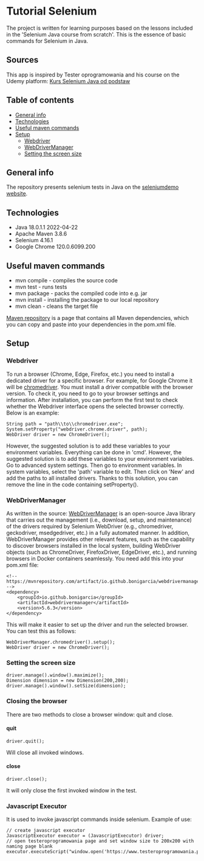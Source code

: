 # Tutorial Selenium
The project is written for learning purposes based on the lessons included in the 'Selenium Java course from scratch'. This is the essence of basic commands for Selenium in Java.
## Sources
This app is inspired by Tester oprogramowania and his course on the Udemy platform: [Kurs Selenium Java od podstaw](https://www.udemy.com/course/kurs-selenium-java/)
## Table of contents
* [General info](#general-info)
* [Technologies](#technologies)
* [Useful maven commands](#useful-maven-commands)
* [Setup](#setup)
  * [Webdriver](#webdriver)
  * [WebDriverManager](#webdrivermanager)
  * [Setting the screen size](#setting-the-screen-size)
## General info
The repository presents selenium tests in Java on the [seleniumdemo website](http://www.seleniumdemo.com).
## Technologies
* Java 18.0.1.1 2022-04-22
* Apache Maven 3.8.6
* Selenium 4.16.1
* Google Chrome 120.0.6099.200
## Useful maven commands
* mvn compile - compiles the source code
* mvn test - runs tests
* mvn package - packs the compiled code into e.g. jar
* mvn install - installing the package to our local repository
* mvn clean - cleans the target file

[Maven repository](https://mvnrepository.com/) is a page that contains all Maven dependencies, which you can copy and paste into your dependencies in the pom.xml file.
## Setup
### Webdriver
To run a browser (Chrome, Edge, Firefox, etc.) you need to install a dedicated driver for a specific browser. For example, for Google Chrome it will be [chromedriver](https://googlechromelabs.github.io/chrome-for-testing/).
You must install a driver compatible with the browser version. To check it, you need to go to your browser settings and information.
After installation, you can perform the first test to check whether the Webdriver interface opens the selected browser correctly. Below is an example:
```
String path = "path\\to\\chromedriver.exe";
System.setProperty("webdriver.chrome.driver", path);
WebDriver driver = new ChromeDriver();
```
However, the suggested solution is to add these variables to your environment variables. Everything can be done in 'cmd'.
However, the suggested solution is to add these variables to your environment variables. Go to advanced system settings. 
Then go to environment variables. In system variables, select the 'path' variable to edit. Then click on 'New' and add the paths to all installed drivers.
Thanks to this solution, you can remove the line in the code containing setProperty().
### WebDriverManager
As written in the source: [WebDriverManager](https://github.com/bonigarcia/webdrivermanager?tab=readme-ov-file) is an open-source Java library that carries out the management (i.e., download, setup, and maintenance) of the drivers required by Selenium WebDriver (e.g., chromedriver, geckodriver, msedgedriver, etc.) in a fully automated manner. 
In addition, WebDriverManager provides other relevant features, such as the capability to discover browsers installed in the local system, building WebDriver objects (such as ChromeDriver, FirefoxDriver, EdgeDriver, etc.), and running browsers in Docker containers seamlessly.
You need add this into your pom.xml file:
```
<!-- https://mvnrepository.com/artifact/io.github.bonigarcia/webdrivermanager -->
<dependency>
    <groupId>io.github.bonigarcia</groupId>
    <artifactId>webdrivermanager</artifactId>
    <version>5.6.3</version>
</dependency>
```
This will make it easier to set up the driver and run the selected browser. You can test this as follows:
```
WebDriverManager.chromedriver().setup();
WebDriver driver = new ChromeDriver();
```
### Setting the screen size
```
driver.manage().window().maximize();
Dimension dimension = new Dimension(200,200);
driver.manage().window().setSize(dimension);
```
### Closing the browser
There are two methods to close a browser window: quit and close.
#### quit
```
driver.quit();
```
Will close all invoked windows.
#### close
```
driver.close();
```
It will only close the first invoked window in the test.
### Javascript Executor
It is used to invoke javascript commands inside selenium. Example of use:
```
// create javascript executor
JavascriptExecutor executor = (JavascriptExecutor) driver;
// open testeroprogramowania page and set window size to 200x200 with naming page blank
executor.executeScript("window.open('https://www.testeroprogramowania.pl','blank','height=200','width=200')");
```